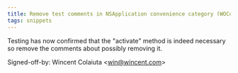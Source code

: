 ```yaml
---
title: Remove test comments in NSApplication convenience category (WOCommon, 1656a77)
tags: snippets
---
```


Testing has now confirmed that the "activate" method is indeed necessary so remove the comments about possibly removing it.

Signed-off-by: Wincent Colaiuta &lt;win@wincent.com&gt;
